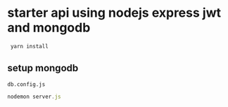 # starter api using nodejs express jwt and mongodb
```js
 yarn install
 ```
## setup mongodb
`db.config.js`
```js
nodemon server.js
```
